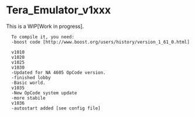# Tera_Emulator_v1xxx
This is a WIP[Work in progress].

      To compile it, you need:
      -boost code [http://www.boost.org/users/history/version_1_61_0.html]

      v1010
      v1020
      v1025
      v1030
      -Updated for NA 4605 OpCode version.
      -finished lobby
      -Basic world.
      v1035
      -New OpCode system update
      -more stabile
      v1036
      -autostart added [see config file]
